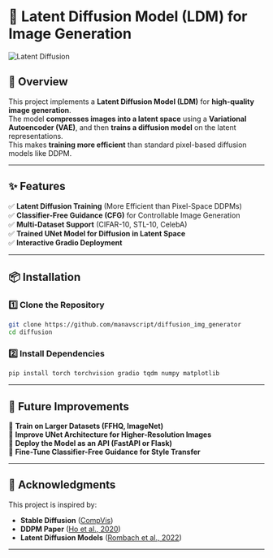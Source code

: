 # 🎨 Latent Diffusion Model (LDM) for Image Generation

![Latent Diffusion](https://upload.wikimedia.org/wikipedia/commons/9/94/Stable_Diffusion_Logo.png)  

## **🚀 Overview**
This project implements a **Latent Diffusion Model (LDM)** for **high-quality image generation**.  
The model **compresses images into a latent space** using a **Variational Autoencoder (VAE)**, and then **trains a diffusion model** on the latent representations.  
This makes **training more efficient** than standard pixel-based diffusion models like DDPM.  

---

## **✨ Features**
✅ **Latent Diffusion Training** (More Efficient than Pixel-Space DDPMs)  
✅ **Classifier-Free Guidance (CFG)** for Controllable Image Generation  
✅ **Multi-Dataset Support** (CIFAR-10, STL-10, CelebA)  
✅ **Trained UNet Model for Diffusion in Latent Space**  
✅ **Interactive Gradio Deployment**  

---

## **📦 Installation**
### **1️⃣ Clone the Repository**
```bash
git clone https://github.com/manavscript/diffusion_img_generator
cd diffusion
```

### **2️⃣ Install Dependencies**
```bash
pip install torch torchvision gradio tqdm numpy matplotlib
```

---

<!-- ## **🛠️ Usage**
### **1️⃣ Train the Model**
Train the **Latent Autoencoder (VAE) and UNet Diffusion Model**:
```bash
python latent_train.py --dataset celeba --epochs 20 --batch_size 64 --lr 2e-4
```
- The **VAE** encodes images into a **compressed latent space**.
- The **UNet Diffusion Model** learns to generate images in latent space.

---

### **2️⃣ Generate Samples**
Generate images using the trained **Latent Diffusion Model**:
```bash
python latent_sample.py --num_samples 5
```
This will **decode generated latent representations** into full-resolution images.

---

### **3️⃣ Deploy with Gradio**
Launch a **web-based demo** using **Gradio**:
```bash
python deploy.py
```
- Opens an interactive **GUI** for real-time image generation.
- Hosted **locally** or can be deployed on **Hugging Face Spaces**.

--- -->

<!-- ## **🎨 Sample Results**
| Input Noise | Generated Image |
|------------|---------------|
| ![Noise](https://via.placeholder.com/128) | ![Generated Image](https://via.placeholder.com/128) |

--- -->

## **🔮 Future Improvements**
🚀 **Train on Larger Datasets (FFHQ, ImageNet)**  
🚀 **Improve UNet Architecture for Higher-Resolution Images**  
🚀 **Deploy the Model as an API (FastAPI or Flask)**  
🚀 **Fine-Tune Classifier-Free Guidance for Style Transfer**  

---

## **🙏 Acknowledgments**
This project is inspired by:  
- **Stable Diffusion** ([CompVis](https://github.com/CompVis/stable-diffusion))  
- **DDPM Paper** ([Ho et al., 2020](https://arxiv.org/abs/2006.11239))  
- **Latent Diffusion Models** ([Rombach et al., 2022](https://arxiv.org/abs/2112.10752))  

---

